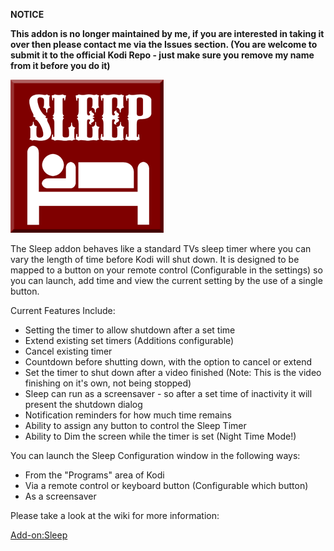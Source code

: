 __NOTICE__

__This addon is no longer maintained by me, if you are interested in taking it over then please contact me via the Issues section. (You are welcome to submit it to the official Kodi Repo - just make sure you remove my name from it before you do it)__


![Sleep](icon.png)

The Sleep addon behaves like a standard TVs sleep timer where you can vary the length of time before Kodi will shut down. It is designed to be mapped to a button on your remote control (Configurable in the settings) so you can launch, add time and view the current setting by the use of a single button.

Current Features Include:
* Setting the timer to allow shutdown after a set time
* Extend existing set timers (Additions configurable)
* Cancel existing timer
* Countdown before shutting down, with the option to cancel or extend
* Set the timer to shut down after a video finished (Note: This is the video finishing on it's own, not being stopped)
* Sleep can run as a screensaver - so after a set time of inactivity it will present the shutdown dialog
* Notification reminders for how much time remains
* Ability to assign any button to control the Sleep Timer
* Ability to Dim the screen while the timer is set (Night Time Mode!)

You can launch the Sleep Configuration window in the following ways:
* From the "Programs" area of Kodi
* Via a remote control or keyboard button (Configurable which button)
* As a screensaver

Please take a look at the wiki for more information:

[Add-on:Sleep](https://github.com/robwebset/script.sleep/wiki)

